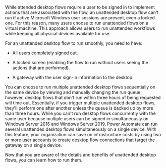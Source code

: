 While attended desktop flows require a user to be signed in to implement actions that are associated with the flow, an unattended desktop flow can't run if active Microsoft Windows user sessions are present, even a locked one. For this reason, many users choose to run unattended flows on a virtual machine. This approach allows users to run unattended workflows while keeping all physical devices available for use. 

For an unattended desktop flow to run smoothly, you need to have:

-   All users completely signed out.

-   A locked screen (enabling the flow to run without users seeing the actions that are performed).

-   A gateway with the user sign-in information to the desktop.

You can choose to run multiple unattended desktop flows sequentially on the same device by viewing and manually changing the run queue; however, desktop flows that don't run within three hours of being requested will time out. Essentially, if you trigger multiple unattended desktop flows, they'll perform one after another unless the queue is backed up by more than three hours. While you can't run desktop flows concurrently with the same user because multiple users can be signed in simultaneously on Windows Server 2016 and Windows Server 2019, Power Automate can run several unattended desktop flows simultaneously on a single device. With this feature, your organization can save on infrastructure costs by using two or more user accounts to create desktop flow connections that target the gateway on a single device.

Now that you are aware of the details and benefits of unattended desktop flows, you can learn how to run them.
